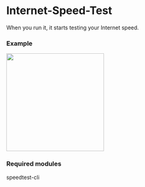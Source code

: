 # Internet-Speed-Test

When you run it, it starts testing your Internet speed.

### Example

<img width=256 src="https://media.discordapp.net/attachments/872416298615857182/1001809712318251098/Internet_Speed_Test.jpg"/>

### Required modules

speedtest-cli
